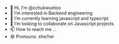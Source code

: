 - 👋 Hi, I’m @cchukwuetoo
- 👀 I’m interested in Backend engineering
- 🌱 I’m currently learning javascript and typecript
- 💞️ I’m looking to collaborate on Javascript projects
- 📫 How to reach me ...
- 😄 Pronouns: she/her
